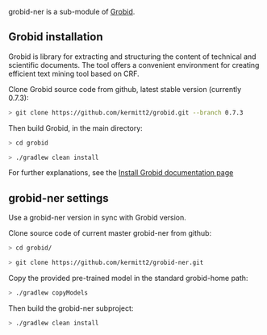 grobid-ner is a sub-module of [Grobid](https://github.com/kermitt2/grobid). 

## Grobid installation

Grobid is library for extracting and structuring the content of technical and scientific documents. 
The tool offers a convenient environment for creating efficient text mining tool based on CRF.

Clone Grobid source code from github, latest stable version (currently 0.7.3):

```bash
> git clone https://github.com/kermitt2/grobid.git --branch 0.7.3
```

Then build Grobid, in the main directory:

```bash
> cd grobid

> ./gradlew clean install
```

For further explanations, see the [Install Grobid documentation page](https://grobid.readthedocs.io/en/latest/Install-Grobid/)

## grobid-ner settings

Use a grobid-ner version in sync with Grobid version. 

Clone source code of current master grobid-ner from github:

```bash
> cd grobid/

> git clone https://github.com/kermitt2/grobid-ner.git
```

Copy the provided pre-trained model in the standard grobid-home path:

```bash
> ./gradlew copyModels 
```

Then build the grobid-ner subproject:

```bash
> ./gradlew clean install
```
